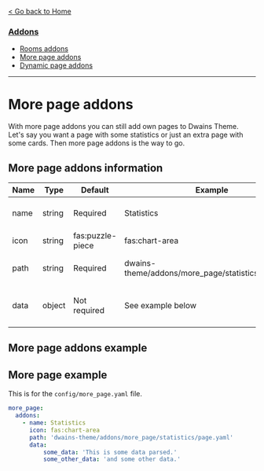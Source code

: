 
[< Go back to Home](../index.md)

### [Addons](index.md)
* [Rooms addons](rooms.md)
* [More page addons](more_page.md)
* [Dynamic page addons](dynamic_page.md)

---

# More page addons

With more page addons you can still add own pages to Dwains Theme. Let's say you want a page with some statistics or just an extra page with some cards. Then more page addons is the way to go.

## More page addons information

| Name | Type   | Default          | Example                                            | Description                       |
|------|--------|------------------|----------------------------------------------------|-----------------------------------|
| name | string | Required         | Statistics                                         | The name of the addon             |
| icon | string | fas:puzzle-piece | fas:chart-area                                     | The icon of the addon             |
| path | string | Required         | dwains-theme/addons/more_page/statistics/page.yaml | The path to the page of the addon |
| data | object | Not required     | See example below | Data you wanna parse to the addon |

## More page addons example

## More page example

This is for the `config/more_page.yaml` file.

```YAML
more_page:
  addons:
    - name: Statistics
      icon: fas:chart-area
      path: 'dwains-theme/addons/more_page/statistics/page.yaml'
      data:
          some_data: 'This is some data parsed.'
          some_other_data: 'and some other data.'
```    